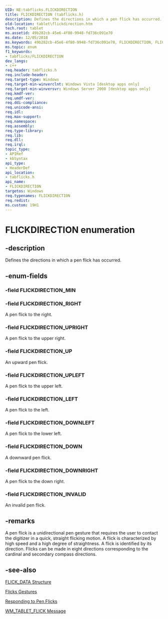 ```yaml
---
UID: NE:tabflicks.FLICKDIRECTION
title: FLICKDIRECTION (tabflicks.h)
description: Defines the directions in which a pen flick has occurred.
old-location: tablet\flickdirection.htm
tech.root: tablet
ms.assetid: 49b282cb-45e6-4f80-9948-fd736c091e70
ms.date: 12/05/2018
ms.keywords: 49b282cb-45e6-4f80-9948-fd736c091e70, FLICKDIRECTION, FLICKDIRECTION enumeration [Tablet PC], FLICKDIRECTION_DOWN, FLICKDIRECTION_DOWNLEFT, FLICKDIRECTION_DOWNRIGHT, FLICKDIRECTION_INVALID, FLICKDIRECTION_LEFT, FLICKDIRECTION_RIGHT, FLICKDIRECTION_UP, FLICKDIRECTION_UPLEFT, FLICKDIRECTION_UPRIGHT, tabflicks/FLICKDIRECTION, tabflicks/FLICKDIRECTION_DOWN, tabflicks/FLICKDIRECTION_DOWNLEFT, tabflicks/FLICKDIRECTION_DOWNRIGHT, tabflicks/FLICKDIRECTION_INVALID, tabflicks/FLICKDIRECTION_LEFT, tabflicks/FLICKDIRECTION_RIGHT, tabflicks/FLICKDIRECTION_UP, tabflicks/FLICKDIRECTION_UPLEFT, tabflicks/FLICKDIRECTION_UPRIGHT, tablet.flickdirection
ms.topic: enum
f1_keywords:
- tabflicks/FLICKDIRECTION
dev_langs:
- c++
req.header: tabflicks.h
req.include-header: 
req.target-type: Windows
req.target-min-winverclnt: Windows Vista [desktop apps only]
req.target-min-winversvr: Windows Server 2008 [desktop apps only]
req.kmdf-ver: 
req.umdf-ver: 
req.ddi-compliance: 
req.unicode-ansi: 
req.idl: 
req.max-support: 
req.namespace: 
req.assembly: 
req.type-library: 
req.lib: 
req.dll: 
req.irql: 
topic_type:
- APIRef
- kbSyntax
api_type:
- HeaderDef
api_location:
- tabflicks.h
api_name:
- FLICKDIRECTION
targetos: Windows
req.typenames: FLICKDIRECTION
req.redist: 
ms.custom: 19H1
---
```


# FLICKDIRECTION enumeration


## -description



Defines the directions in which a pen flick has occurred.




## -enum-fields




### -field FLICKDIRECTION_MIN


### -field FLICKDIRECTION_RIGHT

 A pen flick to the right.


### -field FLICKDIRECTION_UPRIGHT

 A pen flick to the upper right.


### -field FLICKDIRECTION_UP

 An upward pen flick.


### -field FLICKDIRECTION_UPLEFT

A pen flick to the upper left.


### -field FLICKDIRECTION_LEFT

A pen flick to the left.


### -field FLICKDIRECTION_DOWNLEFT

A pen flick to the lower left.


### -field FLICKDIRECTION_DOWN

A downward pen flick.


### -field FLICKDIRECTION_DOWNRIGHT

A pen flick to the down right.


### -field FLICKDIRECTION_INVALID

An invalid pen flick.


## -remarks



A pen flick is a unidirectional pen gesture that requires the user to contact the digitizer in a quick, straight flicking motion. A flick is characterized by high speed and a high degree of straightness. A flick is identified by its direction. Flicks can be made in eight directions corresponding to the cardinal and secondary compass directions.




## -see-also




<a href="https://docs.microsoft.com/windows/desktop/api/tabflicks/ns-tabflicks-flick_data">FLICK_DATA Structure</a>



<a href="https://docs.microsoft.com/windows/desktop/tablet/flicks-gestures">Flicks Gestures</a>



<a href="https://docs.microsoft.com/previous-versions/windows/desktop/ms703447(v=vs.85)">Responding to Pen Flicks</a>



<a href="https://docs.microsoft.com/windows/desktop/tablet/wm-tablet-flick-message">WM_TABLET_FLICK Message</a>
 

 

